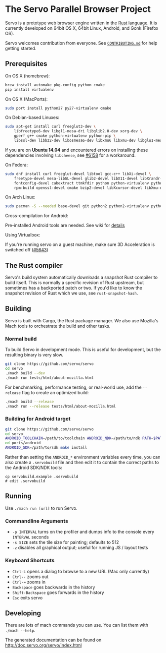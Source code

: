 # The Servo Parallel Browser Project

Servo is a prototype web browser engine written in the
[Rust](https://github.com/rust-lang/rust) language. It is currently developed on
64bit OS X, 64bit Linux, Android, and Gonk (Firefox OS).

Servo welcomes contribution from everyone.  See
[`CONTRIBUTING.md`](CONTRIBUTING.md) for help getting started.

## Prerequisites

On OS X (homebrew):

``` sh
brew install automake pkg-config python cmake
pip install virtualenv
```

On OS X (MacPorts):

``` sh
sudo port install python27 py27-virtualenv cmake
```

On Debian-based Linuxes:

``` sh
sudo apt-get install curl freeglut3-dev \
    libfreetype6-dev libgl1-mesa-dri libglib2.0-dev xorg-dev \
    gperf g++ cmake python-virtualenv python-pip \
    libssl-dev libbz2-dev libosmesa6-dev libxmu6 libxmu-dev libglu1-mesa-dev
```
If you are on **Ubuntu 14.04** and encountered errors on installing these dependencies involving `libcheese`, see [#6158](https://github.com/servo/servo/issues/6158) for a workaround.

On Fedora:

``` sh
sudo dnf install curl freeglut-devel libtool gcc-c++ libXi-devel \
    freetype-devel mesa-libGL-devel glib2-devel libX11-devel libXrandr-devel gperf \
    fontconfig-devel cabextract ttmkfdir python python-virtualenv python-pip expat-devel \
    rpm-build openssl-devel cmake bzip2-devel libXcursor-devel libXmu-devel mesa-libOSMesa-devel
```

On Arch Linux:

``` sh
sudo pacman -S --needed base-devel git python2 python2-virtualenv python2-pip mesa cmake bzip2 libxmu
```

Cross-compilation for Android:

Pre-installed Android tools are needed. See wiki for
[details](https://github.com/mozilla/servo/wiki/Building-for-Android)

Using Virtualbox:

If you're running servo on a guest machine, make sure 3D Acceleration is switched off ([#5643](https://github.com/servo/servo/issues/5643))

## The Rust compiler

Servo's build system automatically downloads a snapshot Rust compiler to build itself.
This is normally a specific revision of Rust upstream, but sometimes has a
backported patch or two.
If you'd like to know the snapshot revision of Rust which we use, see
`rust-snapshot-hash`.

## Building

Servo is built with Cargo, the Rust package manager. We also use Mozilla's
Mach tools to orchestrate the build and other tasks.

### Normal build


To build Servo in development mode.  This is useful for development, but
the resulting binary is very slow.

``` sh
git clone https://github.com/servo/servo
cd servo
./mach build --dev
./mach run tests/html/about-mozilla.html
```

For benchmarking, performance testing, or
real-world use, add the `--release` flag to create an optimized build:

``` sh
./mach build --release
./mach run --release tests/html/about-mozilla.html
```

### Building for Android target

``` sh
git clone https://github.com/servo/servo
cd servo
ANDROID_TOOLCHAIN=/path/to/toolchain ANDROID_NDK=/path/to/ndk PATH=$PATH:/path/to/toolchain/bin ./mach build --android
cd ports/android
ANDROID_SDK=/path/to/sdk make install
```

Rather than setting the `ANDROID_*` environment variables every time, you can
also create a `.servobuild` file and then edit it to contain the correct paths
to the Android SDK/NDK tools:

```
cp servobuild.example .servobuild
# edit .servobuild
```

## Running

Use `./mach run [url]` to run Servo.


### Commandline Arguments

- `-p INTERVAL` turns on the profiler and dumps info to the console every
  `INTERVAL` seconds
- `-s SIZE` sets the tile size for painting; defaults to 512
- `-z` disables all graphical output; useful for running JS / layout tests

### Keyboard Shortcuts

- `Ctrl-L` opens a dialog to browse to a new URL (Mac only currently)
- `Ctrl--` zooms out
- `Ctrl-=` zooms in
- `Backspace` goes backwards in the history
- `Shift-Backspace` goes forwards in the history
- `Esc` exits servo

## Developing

There are lots of mach commands you can use. You can list them with `./mach
--help`.


The generated documentation can be found on http://doc.servo.org/servo/index.html
